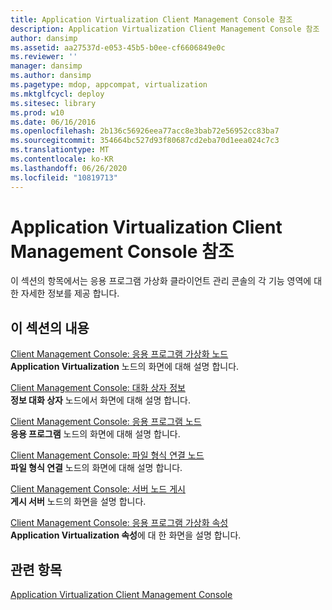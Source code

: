 ```yaml
---
title: Application Virtualization Client Management Console 참조
description: Application Virtualization Client Management Console 참조
author: dansimp
ms.assetid: aa27537d-e053-45b5-b0ee-cf6606849e0c
ms.reviewer: ''
manager: dansimp
ms.author: dansimp
ms.pagetype: mdop, appcompat, virtualization
ms.mktglfcycl: deploy
ms.sitesec: library
ms.prod: w10
ms.date: 06/16/2016
ms.openlocfilehash: 2b136c56926eea77acc8e3bab72e56952cc83ba7
ms.sourcegitcommit: 354664bc527d93f80687cd2eba70d1eea024c7c3
ms.translationtype: MT
ms.contentlocale: ko-KR
ms.lasthandoff: 06/26/2020
ms.locfileid: "10819713"
---
```

# Application Virtualization Client Management Console 참조


이 섹션의 항목에서는 응용 프로그램 가상화 클라이언트 관리 콘솔의 각 기능 영역에 대 한 자세한 정보를 제공 합니다.

## 이 섹션의 내용


<a href="" id="client-management-console--application-virtualization-node"></a>[Client Management Console: 응용 프로그램 가상화 노드](client-management-console-application-virtualization-node.md)  
**Application Virtualization** 노드의 화면에 대해 설명 합니다.

<a href="" id="client-management-console--about-dialog-boxes"></a>[Client Management Console: 대화 상자 정보](client-management-console-about-dialog-boxes.md)  
**정보 대화 상자** 노드에서 화면에 대해 설명 합니다.

<a href="" id="client-management-console--applications-node"></a>[Client Management Console: 응용 프로그램 노드](client-management-console-applications-node.md)  
**응용 프로그램** 노드의 화면에 대해 설명 합니다.

<a href="" id="client-management-console--file-type-associations-node"></a>[Client Management Console: 파일 형식 연결 노드](client-management-console-file-type-associations-node.md)  
**파일 형식 연결** 노드의 화면에 대해 설명 합니다.

<a href="" id="client-management-console--publishing-servers-node"></a>[Client Management Console: 서버 노드 게시](client-management-console-publishing-servers-node.md)  
**게시 서버** 노드의 화면을 설명 합니다.

<a href="" id="client-management-console--application-virtualization-properties"></a>[Client Management Console: 응용 프로그램 가상화 속성](client-management-console-application-virtualization-properties.md)  
**Application Virtualization 속성**에 대 한 화면을 설명 합니다.

## 관련 항목


[Application Virtualization Client Management Console](application-virtualization-client-management-console.md)

 

 





